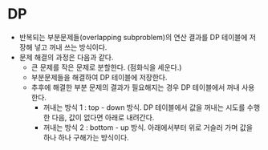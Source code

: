 # DP

- 반복되는 부분문제들(overlapping subproblem)의 연산 결과를 DP 테이블에 저장해 넣고 꺼내 쓰는 방식이다.
- 문제 해결의 과정은 다음과 같다.
    - 큰 문제를 작은 문제로 분할한다. (점화식을 세운다.)
    - 부분문제들을 해결하여 DP 테이블에 저장한다.
    - 추후에 해결한 부분 문제의 결과가 필요해지는 경우 DP 테이블에서 꺼내 사용한다.
        - 꺼내는 방식 1 : top - down 방식. DP 테이블에서 값을 꺼내는 시도를 수행한 다음, 값이 없다면 아래로 내려간다.
        - 꺼내는 방식 2 : bottom - up 방식. 아래에서부터 위로 거슬러 가며 값을 하나 하나 구해가는 방식이다.

